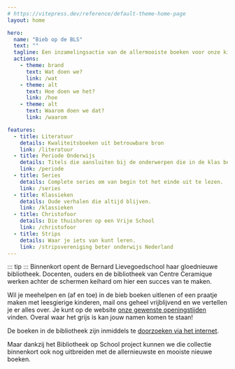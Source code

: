 ```yaml
---
# https://vitepress.dev/reference/default-theme-home-page
layout: home

hero:
  name: "Bieb op de BLS"
  text: ""
  tagline: Een inzamelingsactie van de allermooiste boeken voor onze kinderen
  actions:
    - theme: brand
      text: Wat doen we?
      link: /wat
    - theme: alt
      text: Hoe doen we het?
      link: /hoe
    - theme: alt
      text: Waarom doen we dat?
      link: /waarom

features:
  - title: Literatuur
    details: Kwaliteitsboeken uit betrouwbare bron
    link: /literatuur
  - title: Periode Onderwijs
    details: Titels die aansluiten bij de onderwerpen die in de klas besproken worden.
    link: /periode
  - title: Series
    details: Complete series om van begin tot het einde uit te lezen.
    link: /series
  - title: Klassieken
    details: Oude verhalen die altijd blijven.
    link: /klassieken
  - title: Christofoor
    details: Die thuishoren op een Vrije School
    link: /christofoor
  - title: Strips
    details: Waar je iets van kunt leren.
    link: /stripsvereniging beter onderwijs Nederland
---
```

<!--<script setup>
  import goodreads from './goodreads.vue'
  import librarything from './librarything.vue'
</script>
-->
<!--<iframe style="float: right;" width="560" height="315" src="https://www.youtube.com/embed/UEt4nWnzaOw?si=yvElkusD4Lso5ETB" title="YouTube video player" frameborder="0" allow="accelerometer; autoplay; clipboard-write; encrypted-media; gyroscope; picture-in-picture; web-share" referrerpolicy="strict-origin-when-cross-origin" allowfullscreen></iframe> -->

::: tip
<CustomBlogHeader />
:::
Binnenkort opent de Bernard Lievegoedschool haar gloednieuwe bibliotheek. Docenten, ouders en de bibliotheek van Centre Ceramique werken achter de schermen keihard om hier een succes van te maken.

Wil je meehelpen en (af en toe) in de bieb boeken uitlenen of een praatje maken met leesgierige kinderen, mail ons geheel vrijblijvend en we vertellen je er alles over. Je kunt op de website [onze gewenste openingstijden](open) vinden. Overal waar het grijs is kan jouw namen komen te staan!

De boeken in de bibliotheek zijn inmiddels te [doorzoeken via het internet](https://webcat.hostedwise.nl/wise-apps/schoolwise/4349/search?qs=*&scope=anything&filter=mediumTypeCode:BOE&sortkey=2889).

Maar dankzij het Bibliotheek op School project kunnen we die collectie binnenkort ook nog uitbreiden met de allernieuwste en mooiste nieuwe boeken.

